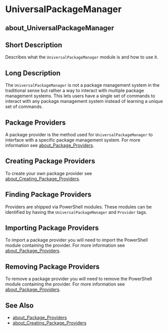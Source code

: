 # UniversalPackageManager

## about_UniversalPackageManager

## Short Description

Describes what the `UniversalPackageManager` module is and how to use it.

## Long Description

The `UniversalPackageManager` is not a package management system in the traditional sense but rather a way to interact with multiple package management systems.
This lets users have a single set of commands to interact with any package management system instead of learning a unique set of commands.

## Package Providers

A package provider is the method used for `UniversalPackageManager` to interface with a specific package management system.
For more information see [about_Package_Providers](about_Package_Providers.md).

## Creating Package Providers

To create your own package provider see [about_Creating_Package_Providers](about_Creating_Package_Providers.md).

## Finding Package Providers

Providers are shipped via PowerShell modules.
These modules can be identified by having the `UniversalPackageManager` and `Provider` tags.

## Importing Package Providers

To import a package provider you will need to import the PowerShell module containing the provider. For more information see [about_Package_Providers](about_Package_Providers.md#importing-a-package-provider).

## Removing Package Providers

To remove a package provider you will need to remove the PowerShell module containing the provider.
For more information see [about_Package_Providers](about_Package_Providers.md#removing-a-package-provider).

## See Also

* [about_Package_Providers](about_Package_Providers.md)
* [about_Creating_Package_Providers](about_Creating_Package_Providers.md)
